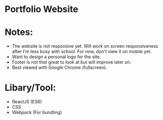 # Portfolio Website

# Notes: 
- The website is not responsive yet. Will work on screen responsiveness after I'm less busy with school. For now, don't view it on mobile yet.
- Want to design a personal logo for the site. 
- Footer is not that great to look at but will improve later on. 
- Best viewed with Google Chrome (fullscreen).

# Libary/Tool:
- ReactJS (ES6)
- CSS 
- Webpack (For bundling)




